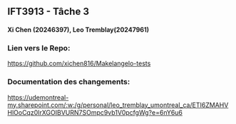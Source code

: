 ## IFT3913 - Tâche 3
#### Xi Chen (20246397), Leo Tremblay(20247961)

### Lien vers le Repo:
https://github.com/xichen816/Makelangelo-tests

### Documentation des changements:
https://udemontreal-my.sharepoint.com/:w:/g/personal/leo_tremblay_umontreal_ca/ETI6ZMAHVHlOoCqz0IrXGOIBVURN7SOmpc9vb1V0pcfgWg?e=6nY6u6
